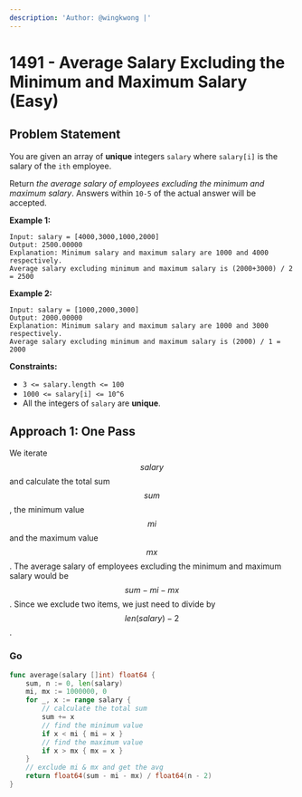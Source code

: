 ```yaml
---
description: 'Author: @wingkwong |'
---
```


# 1491 - Average Salary Excluding the Minimum and Maximum Salary (Easy)

## Problem Statement

You are given an array of **unique** integers `salary` where `salary[i]` is the salary of the `ith` employee.

Return _the average salary of employees excluding the minimum and maximum salary_. Answers within `10-5` of the actual answer will be accepted.

**Example 1:**

```
Input: salary = [4000,3000,1000,2000]
Output: 2500.00000
Explanation: Minimum salary and maximum salary are 1000 and 4000 respectively.
Average salary excluding minimum and maximum salary is (2000+3000) / 2 = 2500
```

**Example 2:**

```
Input: salary = [1000,2000,3000]
Output: 2000.00000
Explanation: Minimum salary and maximum salary are 1000 and 3000 respectively.
Average salary excluding minimum and maximum salary is (2000) / 1 = 2000
```

**Constraints:**

* `3 <= salary.length <= 100`
* `1000 <= salary[i] <= 10^6`
* All the integers of `salary` are **unique**.

## Approach 1: One Pass

We iterate $$salary$$ and calculate the total sum $$sum$$, the minimum value $$mi$$ and the maximum value $$mx$$. The average salary of employees excluding the minimum and maximum salary would be $$sum - mi - mx$$. Since we exclude two items, we just need to divide by $$len(salary) - 2$$.&#x20;

### Go

```go
func average(salary []int) float64 {
    sum, n := 0, len(salary)
    mi, mx := 1000000, 0
    for _, x := range salary {
        // calculate the total sum
        sum += x
        // find the minimum value
        if x < mi { mi = x }
        // find the maximum value
        if x > mx { mx = x }
    }
    // exclude mi & mx and get the avg 
    return float64(sum - mi - mx) / float64(n - 2)
}
```
